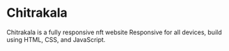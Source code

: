 # Chitrakala
Chitrakala is a fully responsive nft website Responsive for all devices, build using HTML, CSS, and JavaScript.
